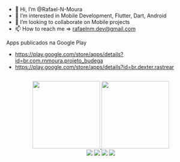 - 👋 Hi, I’m @Rafael-N-Moura
- 👀 I’m interested in Mobile Development, Flutter, Dart, Android
- 💞️ I’m looking to collaborate on Mobile projects
- 📫 How to reach me => rafaelnm.dev@gmail.com

Apps publicados na Google Play
- https://play.google.com/store/apps/details?id=br.com.rnmoura.projeto_budega
- https://play.google.com/store/apps/details?id=br.dexter.rastrear
##
<div align="center">
  <a href="https://github.com/Rafael-N-Moura">
  <img height="180em" src="https://github-readme-stats.vercel.app/api?username=Rafael-N-Moura&show_icons=true&theme=nord&include_all_commits=true&count_private=true"/>
  <img height="180em" src="https://github-readme-stats.vercel.app/api/top-langs/?username=Rafael-N-Moura&layout=compact&langs_count=7&theme=nord"/>
</div>
  
<div align="center">
  <a href="https://www.instagram.com/rafael_nmoura" target="_blank"><img src="https://img.shields.io/badge/-Instagram-%23E4405F?style=for-the-badge&logo=instagram&logoColor=white" target="_blank"></a>
 <a href="https://discord.gg/AtW7AffE3v" target="_blank"><img src="https://img.shields.io/badge/Discord-7289DA?style=for-the-badge&logo=discord&logoColor=white" target="_blank"></a> 
  <a href = "mailto:rafaelnm.dev@gmail.com"><img src="https://img.shields.io/badge/-Gmail-%23333?style=for-the-badge&logo=gmail&logoColor=white" target="_blank"></a>
  <a href="https://www.linkedin.com/in/rafael-moura-b86432221/" target="_blank"><img src="https://img.shields.io/badge/-LinkedIn-%230077B5?style=for-the-badge&logo=linkedin&logoColor=white" target="_blank"></a> 
  </div>
<!---
Rafael-N-Moura/Rafael-N-Moura is a ✨ special ✨ repository because its `README.md` (this file) appears on your GitHub profile.
You can click the Preview link to take a look at your changes.
--->
